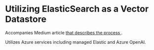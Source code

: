 # Utilizing ElasticSearch as a Vector Datastore
Accompanies Medium article <a href="https://paul-bruffett.medium.com/using-elasticsearch-with-azure-openai-366f6f8fb4de"> that describes the process </a>.

Utilizes Azure services including managed Elastic and Azure OpenAI.